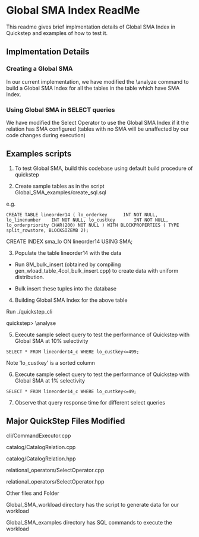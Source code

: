 # Global SMA Index ReadMe

This readme gives brief implmentation details of Global SMA Index in Quickstep and examples of how to test it.


## Implmentation Details

### Creating a Global SMA

In our current implementation, we have modified the \analyze command to build a Global SMA Index for all the tables in the table which have SMA Index.

### Using Global SMA in SELECT queries

We have modified the Select Operator to use the Global SMA Index if it the relation has SMA configured (tables with no SMA will be unaffected by our code changes during execution)

## Examples scripts

1. To test Global SMA, build this codebase using default build procedure of quickstep

2. Create sample tables as in the script Global_SMA_examples/create_sql.sql

e.g.

`CREATE TABLE lineorder14 (
  lo_orderkey      INT NOT NULL,
  lo_linenumber    INT NOT NULL,
  lo_custkey       INT NOT NULL,
  lo_orderpriority CHAR(200) NOT NULL
) WITH BLOCKPROPERTIES (
TYPE split_rowstore,
BLOCKSIZEMB 2);`

CREATE INDEX sma_lo ON lineorder14 USING SMA;

3. Populate the table lineorder14 with the data

  * Run 8M_bulk_insert (obtained by compiling gen_wload_table_4col_bulk_insert.cpp) to create data with uniform distribution.

  * Bulk insert these tuples into the database


4. Building Global SMA Index for the above table

Run ./quickstep_cli

quickstep> \analyse


5. Execute sample select query to test the performance of Quickstep with Global SMA at 10% selectivity

`SELECT * FROM lineorder14_c WHERE lo_custkey<=499;`

Note 'lo_custkey' is a sorted column


6. Execute sample select query to test the performance of Quickstep with Global SMA at 1% selectivity

`SELECT * FROM lineorder14_c WHERE lo_custkey<=49;`

7. Observe that query response time for different select queries

## Major QuickStep Files Modified

cli/CommandExecutor.cpp

catalog/CatalogRelation.cpp

catalog/CatalogRelation.hpp

relational_operators/SelectOperator.cpp

relational_operators/SelectOperator.hpp

Other files and Folder

Global_SMA_workload directory has the script to generate data for our workload

Global_SMA_examples directory has SQL commands to execute the workload

